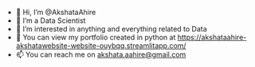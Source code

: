- 👋 Hi, I’m @AkshataAhire
- 👀 I’m a Data Scientist
- 🌱 I’m interested in anything and everything related to Data
- 👀 You can view my portfolio created in python at https://akshataahire-akshatawebsite-website-ouybqq.streamlitapp.com/
- 📫 You can reach me on akshata.aahire@gmail.com

<!---
AkshataAhire/AkshataAhire is a ✨ special ✨ repository because its `README.md` (this file) appears on your GitHub profile.
You can click the Preview link to take a look at your changes.
--->
